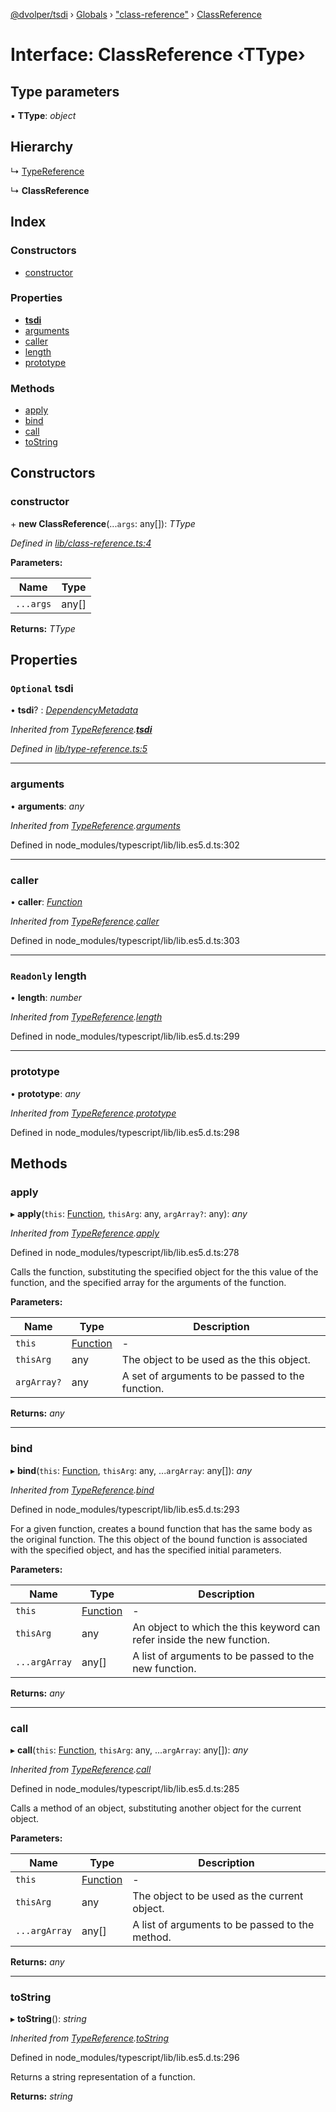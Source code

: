 [@dvolper/tsdi](../README.md) › [Globals](../globals.md) › ["class-reference"](../modules/_class_reference_.md) › [ClassReference](_class_reference_.classreference.md)

# Interface: ClassReference ‹**TType**›

## Type parameters

▪ **TType**: *object*

## Hierarchy

  ↳ [TypeReference](_type_reference_.typereference.md)

  ↳ **ClassReference**

## Index

### Constructors

* [constructor](_class_reference_.classreference.md#constructor)

### Properties

* [__tsdi__](_class_reference_.classreference.md#optional-__tsdi__)
* [arguments](_class_reference_.classreference.md#arguments)
* [caller](_class_reference_.classreference.md#caller)
* [length](_class_reference_.classreference.md#readonly-length)
* [prototype](_class_reference_.classreference.md#prototype)

### Methods

* [apply](_class_reference_.classreference.md#apply)
* [bind](_class_reference_.classreference.md#bind)
* [call](_class_reference_.classreference.md#call)
* [toString](_class_reference_.classreference.md#tostring)

## Constructors

###  constructor

\+ **new ClassReference**(...`args`: any[]): *TType*

*Defined in [lib/class-reference.ts:4](https://github.com/DavidVollmers/typescript-dependency-injection/blob/4059c40/packages/tsdi/lib/class-reference.ts#L4)*

**Parameters:**

Name | Type |
------ | ------ |
`...args` | any[] |

**Returns:** *TType*

## Properties

### `Optional` __tsdi__

• **__tsdi__**? : *[DependencyMetadata](../modules/_dependency_metadata_.md#dependencymetadata)*

*Inherited from [TypeReference](_type_reference_.typereference.md).[__tsdi__](_type_reference_.typereference.md#optional-__tsdi__)*

*Defined in [lib/type-reference.ts:5](https://github.com/DavidVollmers/typescript-dependency-injection/blob/4059c40/packages/tsdi/lib/type-reference.ts#L5)*

___

###  arguments

• **arguments**: *any*

*Inherited from [TypeReference](_type_reference_.typereference.md).[arguments](_type_reference_.typereference.md#arguments)*

Defined in node_modules/typescript/lib/lib.es5.d.ts:302

___

###  caller

• **caller**: *[Function](_type_reference_.typereference.md#function)*

*Inherited from [TypeReference](_type_reference_.typereference.md).[caller](_type_reference_.typereference.md#caller)*

Defined in node_modules/typescript/lib/lib.es5.d.ts:303

___

### `Readonly` length

• **length**: *number*

*Inherited from [TypeReference](_type_reference_.typereference.md).[length](_type_reference_.typereference.md#readonly-length)*

Defined in node_modules/typescript/lib/lib.es5.d.ts:299

___

###  prototype

• **prototype**: *any*

*Inherited from [TypeReference](_type_reference_.typereference.md).[prototype](_type_reference_.typereference.md#prototype)*

Defined in node_modules/typescript/lib/lib.es5.d.ts:298

## Methods

###  apply

▸ **apply**(`this`: [Function](_type_reference_.typereference.md#function), `thisArg`: any, `argArray?`: any): *any*

*Inherited from [TypeReference](_type_reference_.typereference.md).[apply](_type_reference_.typereference.md#apply)*

Defined in node_modules/typescript/lib/lib.es5.d.ts:278

Calls the function, substituting the specified object for the this value of the function, and the specified array for the arguments of the function.

**Parameters:**

Name | Type | Description |
------ | ------ | ------ |
`this` | [Function](_type_reference_.typereference.md#function) | - |
`thisArg` | any | The object to be used as the this object. |
`argArray?` | any | A set of arguments to be passed to the function.  |

**Returns:** *any*

___

###  bind

▸ **bind**(`this`: [Function](_type_reference_.typereference.md#function), `thisArg`: any, ...`argArray`: any[]): *any*

*Inherited from [TypeReference](_type_reference_.typereference.md).[bind](_type_reference_.typereference.md#bind)*

Defined in node_modules/typescript/lib/lib.es5.d.ts:293

For a given function, creates a bound function that has the same body as the original function.
The this object of the bound function is associated with the specified object, and has the specified initial parameters.

**Parameters:**

Name | Type | Description |
------ | ------ | ------ |
`this` | [Function](_type_reference_.typereference.md#function) | - |
`thisArg` | any | An object to which the this keyword can refer inside the new function. |
`...argArray` | any[] | A list of arguments to be passed to the new function.  |

**Returns:** *any*

___

###  call

▸ **call**(`this`: [Function](_type_reference_.typereference.md#function), `thisArg`: any, ...`argArray`: any[]): *any*

*Inherited from [TypeReference](_type_reference_.typereference.md).[call](_type_reference_.typereference.md#call)*

Defined in node_modules/typescript/lib/lib.es5.d.ts:285

Calls a method of an object, substituting another object for the current object.

**Parameters:**

Name | Type | Description |
------ | ------ | ------ |
`this` | [Function](_type_reference_.typereference.md#function) | - |
`thisArg` | any | The object to be used as the current object. |
`...argArray` | any[] | A list of arguments to be passed to the method.  |

**Returns:** *any*

___

###  toString

▸ **toString**(): *string*

*Inherited from [TypeReference](_type_reference_.typereference.md).[toString](_type_reference_.typereference.md#tostring)*

Defined in node_modules/typescript/lib/lib.es5.d.ts:296

Returns a string representation of a function.

**Returns:** *string*
